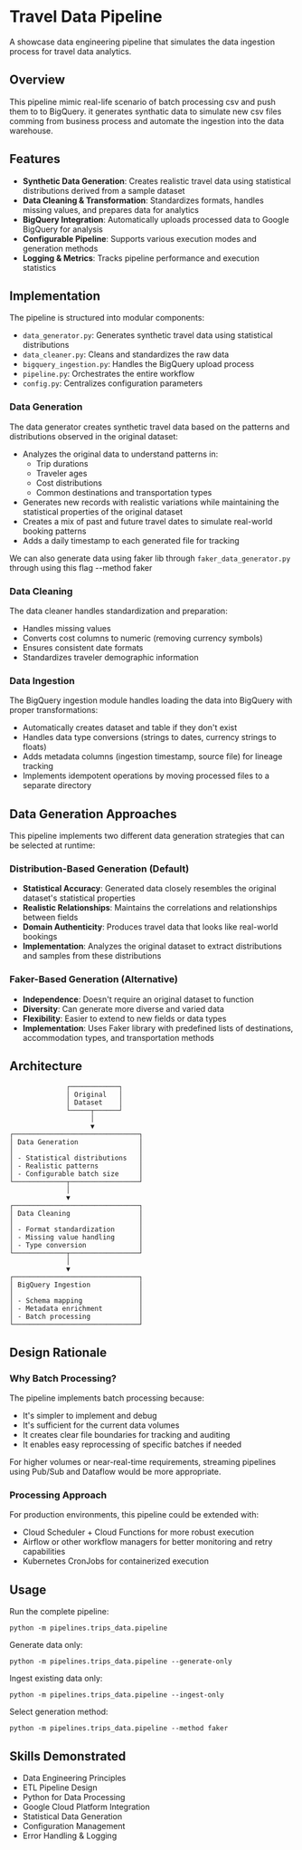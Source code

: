 # Travel Data Pipeline

A showcase data engineering pipeline that simulates the data ingestion process for travel data analytics.

## Overview

This pipeline mimic real-life scenario of batch processing csv and push them to to BigQuery. it generates synthatic data to simulate new csv files comming from business process and automate the ingestion into the data warehouse.

## Features

- **Synthetic Data Generation**: Creates realistic travel data using statistical distributions derived from a sample dataset
- **Data Cleaning & Transformation**: Standardizes formats, handles missing values, and prepares data for analytics
- **BigQuery Integration**: Automatically uploads processed data to Google BigQuery for analysis
- **Configurable Pipeline**: Supports various execution modes and generation methods
- **Logging & Metrics**: Tracks pipeline performance and execution statistics

## Implementation

The pipeline is structured into modular components:

- `data_generator.py`: Generates synthetic travel data using statistical distributions
- `data_cleaner.py`: Cleans and standardizes the raw data
- `bigquery_ingestion.py`: Handles the BigQuery upload process
- `pipeline.py`: Orchestrates the entire workflow
- `config.py`: Centralizes configuration parameters

### Data Generation

The data generator creates synthetic travel data based on the patterns and distributions observed in the original dataset:

- Analyzes the original data to understand patterns in:
  - Trip durations
  - Traveler ages
  - Cost distributions
  - Common destinations and transportation types
- Generates new records with realistic variations while maintaining the statistical properties of the original dataset
- Creates a mix of past and future travel dates to simulate real-world booking patterns
- Adds a daily timestamp to each generated file for tracking

We can also generate data using faker lib through `faker_data_generator.py` through using this flag --method faker

### Data Cleaning

The data cleaner handles standardization and preparation:

- Handles missing values
- Converts cost columns to numeric (removing currency symbols)
- Ensures consistent date formats
- Standardizes traveler demographic information

### Data Ingestion

The BigQuery ingestion module handles loading the data into BigQuery with proper transformations:

- Automatically creates dataset and table if they don't exist
- Handles data type conversions (strings to dates, currency strings to floats)
- Adds metadata columns (ingestion timestamp, source file) for lineage tracking
- Implements idempotent operations by moving processed files to a separate directory

## Data Generation Approaches

This pipeline implements two different data generation strategies that can be selected at runtime:

### Distribution-Based Generation (Default)

- **Statistical Accuracy**: Generated data closely resembles the original dataset's statistical properties
- **Realistic Relationships**: Maintains the correlations and relationships between fields
- **Domain Authenticity**: Produces travel data that looks like real-world bookings
- **Implementation**: Analyzes the original dataset to extract distributions and samples from these distributions

### Faker-Based Generation (Alternative)

- **Independence**: Doesn't require an original dataset to function
- **Diversity**: Can generate more diverse and varied data
- **Flexibility**: Easier to extend to new fields or data types
- **Implementation**: Uses Faker library with predefined lists of destinations, accommodation types, and transportation methods

## Architecture

```
              ┌────────────┐
              │ Original   │
              │ Dataset    │
              └─────┬──────┘
                    │
                    ▼
┌───────────────────────────────┐
│ Data Generation               │
│                               │
│ - Statistical distributions   │
│ - Realistic patterns          │
│ - Configurable batch size     │
└─────────────┬─────────────────┘
              │
              ▼
┌───────────────────────────────┐
│ Data Cleaning                 │
│                               │
│ - Format standardization      │
│ - Missing value handling      │
│ - Type conversion             │
└─────────────┬─────────────────┘
              │
              ▼
┌───────────────────────────────┐
│ BigQuery Ingestion            │
│                               │
│ - Schema mapping              │
│ - Metadata enrichment         │
│ - Batch processing            │
└───────────────────────────────┘
```

## Design Rationale

### Why Batch Processing?

The pipeline implements batch processing because:
- It's simpler to implement and debug
- It's sufficient for the current data volumes
- It creates clear file boundaries for tracking and auditing
- It enables easy reprocessing of specific batches if needed

For higher volumes or near-real-time requirements, streaming pipelines using Pub/Sub and Dataflow would be more appropriate.

### Processing Approach

For production environments, this pipeline could be extended with:
- Cloud Scheduler + Cloud Functions for more robust execution
- Airflow or other workflow managers for better monitoring and retry capabilities
- Kubernetes CronJobs for containerized execution

## Usage

Run the complete pipeline:
```
python -m pipelines.trips_data.pipeline
```

Generate data only:
```
python -m pipelines.trips_data.pipeline --generate-only
```

Ingest existing data only:
```
python -m pipelines.trips_data.pipeline --ingest-only
```

Select generation method:
```
python -m pipelines.trips_data.pipeline --method faker
```

## Skills Demonstrated

- Data Engineering Principles
- ETL Pipeline Design
- Python for Data Processing
- Google Cloud Platform Integration
- Statistical Data Generation
- Configuration Management
- Error Handling & Logging